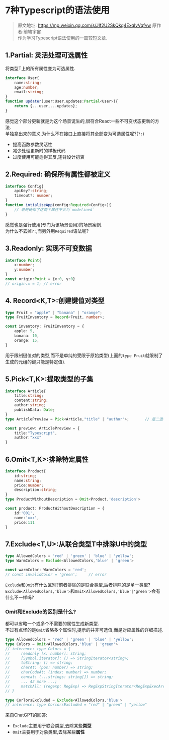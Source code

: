 # 7种Typescript的语法使用
> 原文地址: https://mp.weixin.qq.com/s/JIf2U2SkQkq4ExqIvVqfvw
> 原作者:前端宇宙  
> 作为学习Typescript语法使用的一篇较短文章.

## 1.Partial: 灵活处理可选属性

将类型T上的所有属性变为可选属性.

```ts
interface User{
    name:string;
    age:number;
    email:string;
}
function updater(user:User,updates:Partial<User>){
    return {...user,...updates};
}
```

感觉这个部分更新就是为这个场景诞生的,很符合React一些不可变状态更新的方法.  
单独拿出来的意义,为什么不在接口上直接将其全部变为可选属性呢?(`?:`)

* 提高函数参数灵活性
* 减少处理更新时的样板代码
* 过度使用可能适得其反,违背设计初衷

## 2.Required: 确保所有属性都被定义
```ts
interface Config{
    apiKey?:string;
    timeout?: number;
}
function intializeApp(config:Required<Config>){
    // 说是确保了这两个属性不会为`undefined`
}
```
感觉也是强行使用(专门为该场景设用)的场景案例.  
为什么不去掉`?:`,而另外用`Required`语法呢?

## 3.Readonly: 实现不可变数据
```ts
interface Point{
    x:number;
    y:number;
}
const origin:Point = {x:0, y:0}
// origin.x = 1; // error
```

## 4. Record\<K,T>:创建键值对类型
```ts
type Fruit = "apple" | "banana" | "orange";
type FruitInventory = Record<Fruit, number>;

const inventory: FruitInventory = {
    apple: 5,
    banana: 10,
    orange: 15,
}
```
用于限制键值对的类型,而不是单纯的受限于原始类型(上面的`type Fruit`就限制了生成的元组的键只能是特定值).

## 5.Pick\<T,K>:提取类型的子集
```ts
interface Article{
    title:string;
    content:string;
    author:string;
    publishData: Date;
}
type ArticlePreview = Pick<Article,"title" | "author">;       // 是二选一还是4选2? 答:是4选2,为什么用union而不是intersection?

const preview: ArticlePreview = {
    title:"Typescript",
    author:"xxx"
}
```

## 6.Omit\<T,K>:排除特定属性
```ts
interface Product{
    id:string;
    name:string;
    price:number;
    description:string;
}
type ProductWithoutDescription = Omit<Product,'description'>

const product: ProductWithoutDescription = {
    id:'001',
    name:'xxx',
    price:111
}
```

## 7.Exclude\<T,U>:从联合类型T中排除U中的类型
```ts
type AllowedColors = 'red' | 'green' | 'blue' | 'yellow';
type WarmColors = Exclude<AllowedColors,'blue' | 'green'>

const warmColor: WarmColors = 'red';  
// const invalidColor = 'green';     // error

```
`Exclude`和`Omit`有什么区别?前者排除的是联合类型,后者排除的是单一类型?  
`Exclude<AllowedColors,'blue'>`和`Omit<AllowedColors,'blue'|'green'>`会有什么不一样吗?  

### Omit和Exclude的区别是什么?
都可以省略一个或多个不需要的属性生成新类型.  
不过有点怪的是`Omit`省略多个属性时,提示的并非可选值,而是对应属性的详细描述.
```ts
type AllowedColors = 'red' | 'green' | 'blue' | 'yellow';
type Colors = Omit<AllowedColors,'blue' | 'green'>
// inference: type Colors = {
//     readonly [x: number]: string;
//     [Symbol.iterator]: () => StringIterator<string>;
//     toString: () => string;
//     charAt: (pos: number) => string;
//     charCodeAt: (index: number) => number;
//     concat: (...strings: string[]) => string;
//     ... 42 more ...;
//     matchAll: (regexp: RegExp) => RegExpStringIterator<RegExpExecArray>;
// }

type CorlorsExcluded = Exclude<AllowedColors,'blue'>
// inference: type CorlorsExcluded = "red" | "green" | "yellow"

```

来自ChatGPT的回答:
* `Exclude`主要用于联合类型,去除某些**类型**
* `Omit`主要用于对象类型,去除某些**属性**